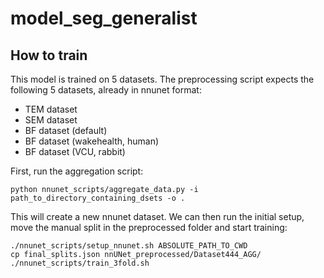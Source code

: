 # model_seg_generalist

## How to train
This model is trained on 5 datasets. The preprocessing script expects the following 5 datasets, already in nnunet format:

- TEM dataset
- SEM dataset
- BF dataset (default)
- BF dataset (wakehealth, human)
- BF dataset (VCU, rabbit)

First, run the aggregation script:
```
python nnunet_scripts/aggregate_data.py -i path_to_directory_containing_dsets -o .
```

This will create a new nnunet dataset. We can then run the initial setup, 
move the manual split in the preprocessed folder and start training:
```
./nnunet_scripts/setup_nnunet.sh ABSOLUTE_PATH_TO_CWD
cp final_splits.json nnUNet_preprocessed/Dataset444_AGG/
./nnunet_scripts/train_3fold.sh
```